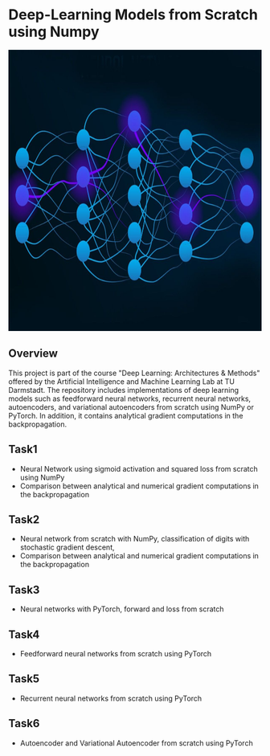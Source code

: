 # Deep-Learning Models from Scratch using Numpy

<p align="center">
  <img src="nn.jpg"  alt="nn" width="800px" height="560px">
</p>

## Overview

This project is part of the course "Deep Learning: Architectures & Methods" offered by the Artificial Intelligence and Machine Learning Lab at TU Darmstadt. The repository includes implementations of deep learning models such as feedforward neural networks, recurrent neural networks, autoencoders, and variational autoencoders from scratch using NumPy or PyTorch. In addition, it contains analytical gradient computations in the backpropagation.

## Task1

- Neural Network using sigmoid activation and squared loss from scratch using NumPy
- Comparison between analytical and numerical gradient computations in the backpropagation
  
## Task2

- Neural network from scratch with NumPy, classification of digits with stochastic gradient descent,
- Comparison between analytical and numerical gradient computations in the backpropagation
  
## Task3

- Neural networks with PyTorch, forward and loss from scratch
  
## Task4

- Feedforward neural networks from scratch using PyTorch
  
## Task5

- Recurrent neural networks from scratch using PyTorch
  
## Task6

- Autoencoder and Variational Autoencoder from scratch using PyTorch
